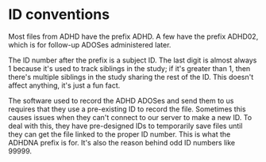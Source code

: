 # ID conventions
Most files from ADHD have the prefix ADHD.  A few have the prefix ADHD02, which is for follow-up ADOSes administered later. 

The ID number after the prefix is a subject ID.  The last digit is almost always 1 because it's used to track siblings in the study; if it's greater than 1, then there's multiple siblings in the study sharing the rest of the ID.  This doesn't affect anything, it's just a fun fact.

The software used to record the ADHD ADOSes and send them to us requires that they use a pre-existing ID to record the file. Sometimes this causes issues when they can't connect to our server to make a new ID.  To deal with this, they have pre-designed IDs to temporarily save files until they can get the file linked to the proper ID number.  This is what the ADHDNA prefix is for.  It's also the reason behind odd ID numbers like 99999.  